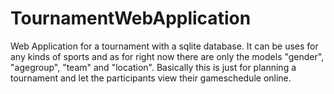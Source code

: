 # TournamentWebApplication
Web Application for a tournament with a sqlite database.
It can be uses for any kinds of sports and as for right now there are only the models "gender", "agegroup", "team" and "location". 
Basically this is just for planning a tournament and let the participants view their gameschedule online.
